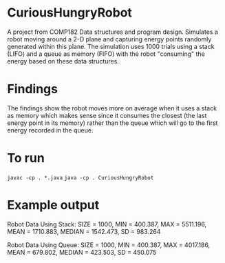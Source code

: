 # CuriousHungryRobot
A project from COMP182 Data structures and program design. Simulates a robot moving around a 2-D plane and capturing energy points randomly generated within this plane. The simulation uses 1000 trials using a stack (LIFO) and a queue as memory (FIFO) with the robot "consuming" the energy based on these data structures. 
# Findings
The findings show the robot moves more on average when it uses a stack as memory which makes sense since it consumes the closest (the last energy point in its memory) rather than the queue which will go to the first energy recorded in the queue. 
# To run 
`javac -cp . *.java` `java -cp . CuriousHungryRobot`
# Example output 

Robot Data Using Stack:
 SIZE = 1000, MIN = 400.387, MAX = 5511.196, MEAN = 1710.883, MEDIAN = 1542.473, SD = 983.264
 
Robot Data Using Queue:
 SIZE = 1000, MIN = 400.387, MAX = 4017.186, MEAN = 679.802, MEDIAN = 423.503, SD = 450.075
